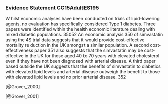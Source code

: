 ### Evidence Statement CG15AdultES195
W hilst economic analyses have been conducted on trials of lipid-lowering agents, no evaluation has specifically considered Type 1 diabetes. Three papers were identified within the health economic literature dealing with mixed diabetic populations. 35052 An economic analysis 350 of simvastatin using the 4S trial data suggests that it would provide cost-effective mortality re duction in the UK amongst a similar population. A second cost-effectiveness paper 351 also suggests that the simvastatin may be cost-effective in the UK for those aged 40 to 70 years with elevated cholesterol even if they have not been diagnosed with arterial disease. A third paper based outside the UK suggests that the benefits of simvastatin to diabetics with elevated lipid levels and arterial disease outweigh the benefit to those with elevated lipid levels and no prior arterial disease. 352



[@Grover_2000]

[@Grover_2001]
